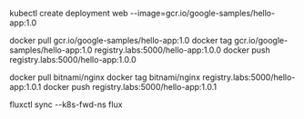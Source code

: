 kubectl create deployment web --image=gcr.io/google-samples/hello-app:1.0

docker pull gcr.io/google-samples/hello-app:1.0
docker tag gcr.io/google-samples/hello-app:1.0 registry.labs:5000/hello-app:1.0.0
docker push registry.labs:5000/hello-app:1.0.0

docker pull bitnami/nginx
docker tag bitnami/nginx registry.labs:5000/hello-app:1.0.1
docker push registry.labs:5000/hello-app:1.0.1

fluxctl sync --k8s-fwd-ns flux

